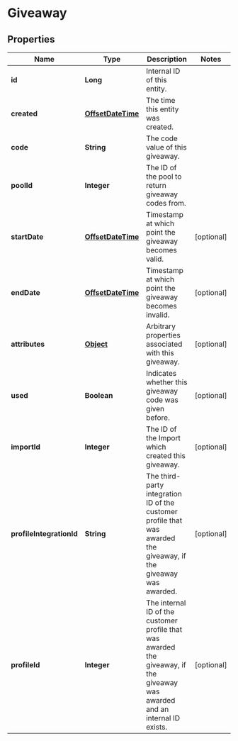 

# Giveaway

## Properties

Name | Type | Description | Notes
------------ | ------------- | ------------- | -------------
**id** | **Long** | Internal ID of this entity. | 
**created** | [**OffsetDateTime**](OffsetDateTime.md) | The time this entity was created. | 
**code** | **String** | The code value of this giveaway. | 
**poolId** | **Integer** | The ID of the pool to return giveaway codes from. | 
**startDate** | [**OffsetDateTime**](OffsetDateTime.md) | Timestamp at which point the giveaway becomes valid. |  [optional]
**endDate** | [**OffsetDateTime**](OffsetDateTime.md) | Timestamp at which point the giveaway becomes invalid. |  [optional]
**attributes** | [**Object**](.md) | Arbitrary properties associated with this giveaway. |  [optional]
**used** | **Boolean** | Indicates whether this giveaway code was given before. |  [optional]
**importId** | **Integer** | The ID of the Import which created this giveaway. |  [optional]
**profileIntegrationId** | **String** | The third-party integration ID of the customer profile that was awarded the giveaway, if the giveaway was awarded. |  [optional]
**profileId** | **Integer** | The internal ID of the customer profile that was awarded the giveaway, if the giveaway was awarded and an internal ID exists. |  [optional]



